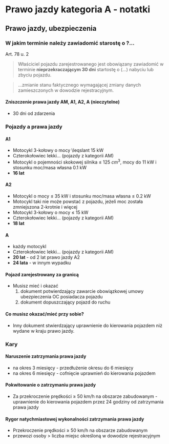 # Prawo jazdy kategoria A - notatki

## Prawo jazdy, ubezpieczenia

### W jakim terminie należy zawiadomić starostę o ?...

Art. 78 u. 2

>Właściciel pojazdu zarejestrowanego jest obowiązany zawiadomić w terminie **nieprzekraczającym 30 dni** startostę o (...) nabyciu lub zbyciu pojazdu.

>...zmianie stanu faktycznego wymagającej zmiany danych zamieszczonych w dowodzie rejestracyjnym.

#### Zniszczenie prawa jazdy AM, A1, A2, A (nieczytelne)
- 30 dni od zdarzenia

### Pojazdy a prawa jazdy

#### A1
- Motocykl 3-kołowy o mocy \leqslant 15 kW
- Czterokołowiec lekki... (pojazdy z kategorii AM)
- Motocykl o pojemności skokowej silnika $\leqslant$ 125 $cm^3$, mocy do 11 kW i stosunku moc/masa własna 0.1 kW
- **16 lat**

#### A2
- Motocykl o mocy $\leqslant$ 35 kW i stosunku moc/masa własna $\leqslant$ 0.2 kW
- Motocykl taki nie może powstać z pojazdu, jeżeli moc została zmniejszona 2-krotnie i więcej
- Motocykl 3-kołowy o mocy $\leqslant$ 15 kW
- Czterokołowiec lekki... (pojazdy z kategorii AM)
- **18 lat**

#### A
- każdy motocykl
- Czterokołowiec lekki... (pojazdy z kategorii AM)
- **20 lat** - 
od 2 lat prawo jazdy A2
- **24 lata** - w innym wypadku

#### Pojazd zarejestrowany za granicą
- Musisz mieć i okazać 
    1. dokument potwierdzający zawarcie obowiązkowej umowy ubezpieczenia OC posiadacza pojazdu
    2. dokument dopuszczający pojazd do ruchu

#### Co musisz okazać/mieć przy sobie?
- Inny dokument stwierdzający uprawnienie do kierowania pojazdem niż wydane w kraju prawo jazdy.

### Kary

#### Naruszenie zatrzymania prawa jazdy
- na okres 3 miesięcy - przedłużenie okresu do 6 miesięcy
- na okres 6 miesięcy - cofnięcie uprawnień do kierowania pojazdem

#### Pokwitowanie o zatrzymaniu prawa jazdy
- Za przekroczenie prędkości $\geqslant$ 50 km/h na obszarze zabudowanym - uprawnienie do kierowania pojazdem przez 24 godziny od zatrzymania prawa jazdy

#### Rygor natychmiastowej wykonalności zatrzymania prawa jazdy
- Przekroczenie prędkości $\geqslant$ 50 km/h na obszarze zabudowanym
- przewozi osoby > liczba miejsc określoną w dowodzie rejestracyjnym